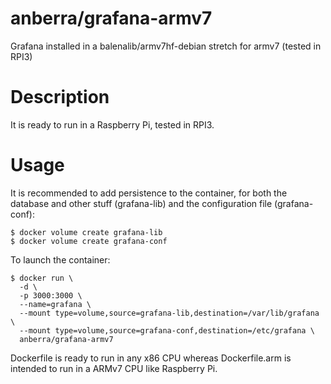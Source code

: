 # anberra/grafana-armv7
Grafana installed in a balenalib/armv7hf-debian stretch for armv7 (tested in RPI3)

# Description
It is ready to run in a Raspberry Pi, tested in RPI3.

# Usage
It is recommended to add persistence to the container, for both the database and other stuff (grafana-lib) and the configuration file (grafana-conf):
```
$ docker volume create grafana-lib
$ docker volume create grafana-conf
```
To launch the container:
```
$ docker run \
  -d \
  -p 3000:3000 \
  --name=grafana \
  --mount type=volume,source=grafana-lib,destination=/var/lib/grafana \
  --mount type=volume,source=grafana-conf,destination=/etc/grafana \
  anberra/grafana-armv7
```

Dockerfile is ready to run in any x86 CPU whereas Dockerfile.arm is intended to run in a ARMv7 CPU like Raspberry Pi.

